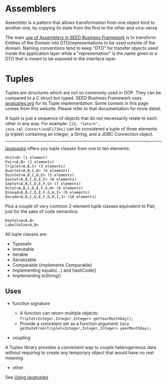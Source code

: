 # Assemblers

Assembler is a pattern that allows transformation from one object kind to another one, by copying its state from the
first to the other and vice-versa.

<div class="callout callout-info">
The main <a href="#!/business-doc/hands-on-interface/expose-domain#assemblers">use of Assemblers in SEED Business Framework</a>
is to transform Entities of the Domain into DTO/representations to be used outside of the domain. Naming conventions tend
to keep "DTO" for transfer objects used inside the application layer while a "representation" is the name given to a DTO
that is meant to be exposed in the interface layer.
</div>

# Tuples

Tuples are structures which are not so commonly used in OOP. They can be compared to a C struct but typed. SEED Business
Framework uses [javatuples.org](http://javatuples.org) for its Tuple implementation. Some content in this page comes
from this website. Please refer to that documentation for more detail.

A tuple is just a sequence of objects that do not necessarily relate to each other in any way.
For example: `[23, "Saturn", java.sql.Connection@li734s]` can be considered a tuple of three elements (a triplet)
containing an Integer, a String, and a JDBC Connection object.

---

[javatuples](http://javatuples.org) offers you tuple classes from one to ten elements:
```
Unit<A> (1 element)
Pair<A,B> (2 elements)
Triplet<A,B,C> (3 elements)
Quartet<A,B,C,D> (4 elements)
Quintet<A,B,C,D,E> (5 elements)
Sextet<A,B,C,D,E,F> (6 elements)
Septet<A,B,C,D,E,F,G> (7 elements)
Octet<A,B,C,D,E,F,G,H> (8 elements)
Ennead<A,B,C,D,E,F,G,H,I> (9 elements)
Decade<A,B,C,D,E,F,G,H,I,J> (10 elements)
```

Plus a couple of very common 2-element tuple classes equivalent to Pair, just for the sake of code semantics:

```
KeyValue<A,B>
LabelValue<A,B>
```
All tuple classes are:

- Typesafe
- Immutable
- Iterable
- Serializable
- Comparable (implements Comparable<Tuple>)
- Implementing equals(...) and hashCode()
- Implementing toString()

## Uses

- function signature 

	- A function can return multiple objects: `Triplet<Integer,Integer,Integer> getYearMonthDay();`
	- Provide a consistent set as a function argument: `Date getDateFrom(Triplet<Integer,Integer,Integer> yearMonthDay);`

- coupling

A Tuples library provides a convenient way to couple heterogeneous data without requiring to create any temporary object that would have no real meaning.

- other

See [Using javatuples](http://www.javatuples.org/using.html)



